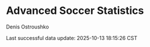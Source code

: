 # Advanced Soccer Statistics
Denis Ostroushko

<!-- gfm -->

Last successful data update: 2025-10-13 18:15:26 CST
